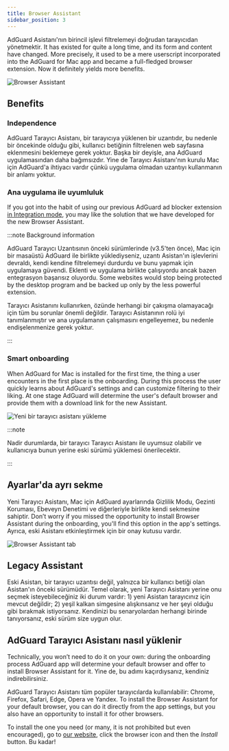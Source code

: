 ```yaml
---
title: Browser Assistant
sidebar_position: 3
---
```


AdGuard Asistanı'nın birincil işlevi filtrelemeyi doğrudan tarayıcıdan yönetmektir. It has existed for quite a long time, and its form and content have changed. More precisely, it used to be a mere userscript incorporated into the AdGuard for Mac app and became a full-fledged browser extension. Now it definitely yields more benefits.

![Browser Assistant](https://cdn.adtidy.org/content/kb/ad_blocker/mac/assistantmac.jpg)

## Benefits
### Independence
AdGuard Tarayıcı Asistanı, bir tarayıcıya yüklenen bir uzantıdır, bu nedenle bir öncekinde olduğu gibi, kullanıcı betiğinin filtrelenen web sayfasına eklenmesini beklemeye gerek yoktur. Başka bir deyişle, ana AdGuard uygulamasından daha bağımsızdır. Yine de Tarayıcı Asistanı'nın kurulu Mac için AdGuard'a ihtiyacı vardır çünkü uygulama olmadan uzantıyı kullanmanın bir anlamı yoktur.

### Ana uygulama ile uyumluluk
If you got into the habit of using our previous AdGuard ad blocker extension [in Integration mode](/adguard-browser-extension/integration-mode), you may like the solution that we have developed for the new Browser Assistant.

:::note Background information

AdGuard Tarayıcı Uzantısının önceki sürümlerinde (v3.5'ten önce), Mac için bir masaüstü AdGuard ile birlikte yüklediyseniz, uzantı Asistan'ın işlevlerini devraldı, kendi kendine filtrelemeyi durdurdu ve bunu yapmak için uygulamaya güvendi. Eklenti ve uygulama birlikte çalışıyordu ancak bazen entegrasyon başarısız oluyordu. Some websites would stop being protected by the desktop program and be backed up only by the less powerful extension.

Tarayıcı Asistanını kullanırken, özünde herhangi bir çakışma olamayacağı için tüm bu sorunlar önemli değildir. Tarayıcı Asistanının rolü iyi tanımlanmıştır ve ana uygulamanın çalışmasını engelleyemez, bu nedenle endişelenmenize gerek yoktur.

:::

### Smart onboarding
When AdGuard for Mac is installed for the first time, the thing a user encounters in the first place is the onboarding. During this process the user quickly learns about AdGuard's settings and can customize filtering to their liking. At one stage AdGuard will determine the user's default browser and provide them with a download link for the new Assistant.

![Yeni bir tarayıcı asistanı yükleme](https://cdn.adtidy.org/content/kb/ad_blocker/mac/assistant_onboarding_safari.jpg)

:::note

Nadir durumlarda, bir tarayıcı Tarayıcı Asistanı ile uyumsuz olabilir ve kullanıcıya bunun yerine eski sürümü yüklemesi önerilecektir.

:::

## Ayarlar'da ayrı sekme
Yeni Tarayıcı Asistanı, Mac için AdGuard ayarlarında Gizlilik Modu, Gezinti Koruması, Ebeveyn Denetimi ve diğerleriyle birlikte kendi sekmesine sahiptir. Don’t worry if you missed the opportunity to install Browser Assistant during the onboarding, you'll find this option in the app's settings. Ayrıca, eski Asistanı etkinleştirmek için bir onay kutusu vardır.

![Browser Assistant tab](https://cdn.adtidy.org/content/kb/ad_blocker/mac/assistant-separate-tab.png)

## Legacy Assistant
Eski Asistan, bir tarayıcı uzantısı değil, yalnızca bir kullanıcı betiği olan Asistan'ın önceki sürümüdür. Temel olarak, yeni Tarayıcı Asistanı yerine onu seçmek isteyebileceğiniz iki durum vardır: 1) yeni Asistan tarayıcınız için mevcut değildir; 2) yeşil kalkan simgesine alışkınsanız ve her şeyi olduğu gibi bırakmak istiyorsanız.  Kendinizi bu senaryolardan herhangi birinde tanıyorsanız, eski sürüm size uygun olur.

## AdGuard Tarayıcı Asistanı nasıl yüklenir
Technically, you won’t need to do it on your own: during the onboarding process AdGuard app will determine your default browser and offer to install Browser Assistant for it. Yine de, bu adımı kaçırdıysanız, kendiniz indirebilirsiniz.

AdGuard Tarayıcı Asistanı tüm popüler tarayıcılarda kullanılabilir: Chrome, Firefox, Safari, Edge, Opera ve Yandex. To install the Browser Assistant for your default browser, you can do it directly from the app settings, but you also have an opportunity to install it for other browsers.

To install the one you need (or many, it is not prohibited but even encouraged), go to [our website](https://adguard.com/adguard-assistant/overview.html), click the browser icon and then the *Install* button. Bu kadar!
